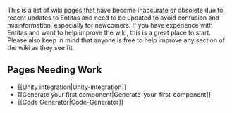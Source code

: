This is a list of wiki pages that have become inaccurate or obsolete due to recent updates to Entitas and need to be updated to avoid confusion and misinformation, especially for newcomers. If you have experience with Entitas and want to help improve the wiki, this is a great place to start. Please also keep in mind that anyone is free to help improve any section of the wiki as they see fit.

## Pages Needing Work
* [[Unity integration|Unity-integration]]
* [[Generate your first component|Generate-your-first-component]]
* [[Code Generator|Code-Generator]]